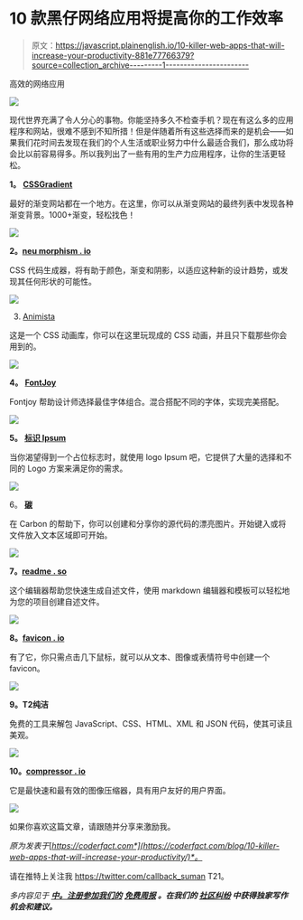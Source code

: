 # 10 款黑仔网络应用将提高你的工作效率

> 原文：<https://javascript.plainenglish.io/10-killer-web-apps-that-will-increase-your-productivity-881e77766379?source=collection_archive---------1----------------------->

高效的网络应用

![](img/727c9564a3111c5f0e8d4e6c7303a4f1.png)

现代世界充满了令人分心的事物。你能坚持多久不检查手机？现在有这么多的应用程序和网站，很难不感到不知所措！但是伴随着所有这些选择而来的是机会——如果我们花时间去发现在我们的个人生活或职业努力中什么最适合我们，那么成功将会比以前容易得多。所以我列出了一些有用的生产力应用程序，让你的生活更轻松。

**1。** [**CSSGradient**](https://cssgradient.io/gradient-backgrounds/)

最好的渐变网站都在一个地方。在这里，你可以从渐变网站的最终列表中发现各种渐变背景。1000+渐变，轻松找色！

![](img/6d5957b3d981359452f537ca9ca69d13.png)

**2。**[**neu morphism . io**](https://neumorphism.io/#e0e0e0)

CSS 代码生成器，将有助于颜色，渐变和阴影，以适应这种新的设计趋势，或发现其任何形状的可能性。

![](img/13f832b71416831fce0979d26f8123bd.png)

3. [Animista](https://animista.net/)

这是一个 CSS 动画库，你可以在这里玩现成的 CSS 动画，并且只下载那些你会用到的。

![](img/23c908217c763453e4e0afa426f47f6b.png)

**4。** [**FontJoy**](https://fontjoy.com/)

Fontjoy 帮助设计师选择最佳字体组合。混合搭配不同的字体，实现完美搭配。

![](img/66245757135d86a2da5b914021171147.png)

**5。** [**标识 Ipsum**](https://logoipsum.com/)

当你渴望得到一个占位标志时，就使用 logo Ipsum 吧，它提供了大量的选择和不同的 Logo 方案来满足你的需求。

![](img/877c78f62b72de27959633eada1ffbc2.png)

6。 [**碳**](https://carbon.now.sh/)

在 Carbon 的帮助下，你可以创建和分享你的源代码的漂亮图片。开始键入或将文件放入文本区域即可开始。

![](img/674f87595cf181e4dc69d30da473b7cb.png)

**7。**[**readme . so**](https://readme.so/)

这个编辑器帮助您快速生成自述文件，使用 markdown 编辑器和模板可以轻松地为您的项目创建自述文件。

![](img/364162592f1b258f591f4d1799e593c1.png)

**8。**[**favicon . io**](https://favicon.io/)

有了它，你只需点击几下鼠标，就可以从文本、图像或表情符号中创建一个 favicon。

![](img/c683ca44cf10b24ca21730d0f9c274ac.png)

**9。**T2**纯洁**

免费的工具来解包 JavaScript、CSS、HTML、XML 和 JSON 代码，使其可读且美观。

![](img/731066b427a5b4cc30d8360cd7aa56ae.png)

**10。**[**compressor . io**](https://compressor.io/)

它是最快速和最有效的图像压缩器，具有用户友好的用户界面。

![](img/c3d1526379f1c876429d4a31dbeb28af.png)

如果你喜欢这篇文章，请跟随并分享来激励我。

*原为发表于*[*https://coderfact.com*](https://coderfact.com/blog/10-killer-web-apps-that-will-increase-your-productivity/)*。*

请在推特上关注我 https://twitter.com/callback_suman T21。

*多内容见于* [***中。注册参加我们的***](http://plainenglish.io/) **[***免费周报***](http://newsletter.plainenglish.io/) *。在我们的* [***社区纠纷***](https://discord.gg/GtDtUAvyhW) *中获得独家写作机会和建议。***